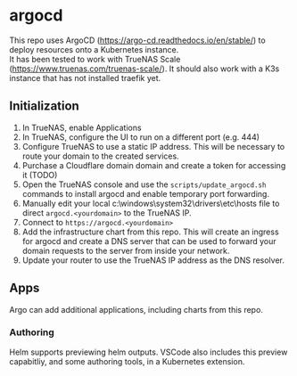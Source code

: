 # argocd

This repo uses ArgoCD (https://argo-cd.readthedocs.io/en/stable/) to deploy resources onto a Kubernetes instance.  
It has been tested to work with TrueNAS Scale (https://www.truenas.com/truenas-scale/). It should also work with a K3s instance that has not installed traefik yet.

## Initialization

1. In TrueNAS, enable Applications
2. In TrueNAS, configure the UI to run on a different port (e.g. 444)
3. Configure TrueNAS to use a static IP address. This will be necessary to route your domain to the created services.
4. Purchase a Cloudflare domain domain and create a token for accessing it (TODO)
5. Open the TrueNAS console and use the `scripts/update_argocd.sh` commands to install argocd and enable temporary port forwarding.
6. Manually edit your local c:\windows\system32\drivers\etc\hosts file to direct `argocd.<yourdomain>` to the TrueNAS IP.
7. Connect to `https://argocd.<yourdomain>`
8. Add the infrastructure chart from this repo. This will create an ingress for argocd and create a DNS server that can be used to forward your domain requests to the server from inside your network.
9. Update your router to use the TrueNAS IP address as the DNS resolver.

## Apps

Argo can add additional applications, including charts from this repo.

### Authoring

Helm supports previewing helm outputs. VSCode also includes this preview capabitliy, and some authoring tools, in a Kubernetes extension. 
